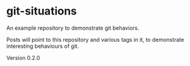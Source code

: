 # git-situations

An example repository to demonstrate git behaviors.

Posts will point to this repository and various tags in it,
to demonstrate interesting behaviours of git.

Version 0.2.0
